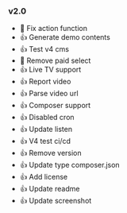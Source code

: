 ### v2.0 
* :bug: Fix action function
* :+1: Generate demo contents
* :+1: Test v4 cms
* :truck: Remove paid select
* :+1: Live TV support
* :+1: Report video
* :+1: Parse video url
* :+1: Composer support
* :+1: Disabled cron
* :+1: Update listen
* :+1: V4 test ci/cd
* :+1: Remove version
* :+1: Update type composer.json
* :+1: Add license
* :+1: Update readme
* :+1: Update screenshot

